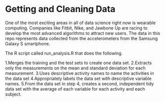 # Getting and Cleaning Data

One of the most exciting areas in all of data science right now is wearable computing. Companies like Fitbit, Nike, and Jawbone Up are racing to develop the most advanced algorithms to attract new users. The data in this repo represents data collected from the accelerometers from the Samsung Galaxy S smartphone.

The R script called run_analysis.R that does the following.

1.Merges the training and the test sets to create one data set.
2.Extracts only the measurements on the mean and standard deviation for each measurement.
3.Uses descriptive activity names to name the activities in the data set
4.Appropriately labels the data set with descriptive variable names.
5.From the data set in step 4, creates a second, independent tidy data set with the average of each variable for each activity and each subject.

